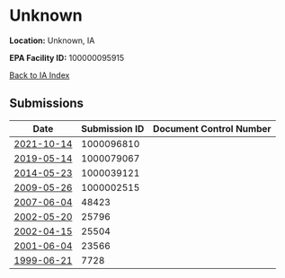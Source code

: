 # Unknown

**Location:** Unknown, IA

**EPA Facility ID:** 100000095915

[Back to IA Index](../../index.md)

## Submissions

| Date | Submission ID | Document Control Number |
|------|--------------|-------------------------|
| [2021-10-14](submissions/1000096810.md) | 1000096810 |  |
| [2019-05-14](submissions/1000079067.md) | 1000079067 |  |
| [2014-05-23](submissions/1000039121.md) | 1000039121 |  |
| [2009-05-26](submissions/1000002515.md) | 1000002515 |  |
| [2007-06-04](submissions/48423.md) | 48423 |  |
| [2002-05-20](submissions/25796.md) | 25796 |  |
| [2002-04-15](submissions/25504.md) | 25504 |  |
| [2001-06-04](submissions/23566.md) | 23566 |  |
| [1999-06-21](submissions/7728.md) | 7728 |  |
